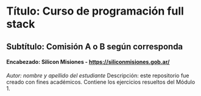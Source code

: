 # Título: Curso de programación full stack
## Subtítulo: Comisión A o B según corresponda
#### Encabezado: Silicon Misiones - https://siliconmisiones.gob.ar/
*Autor: nombre y apellido del estudiante*
Descripción: este repositorio fue creado con fines académicos. Contiene los ejercicios
resueltos del Módulo 1.
